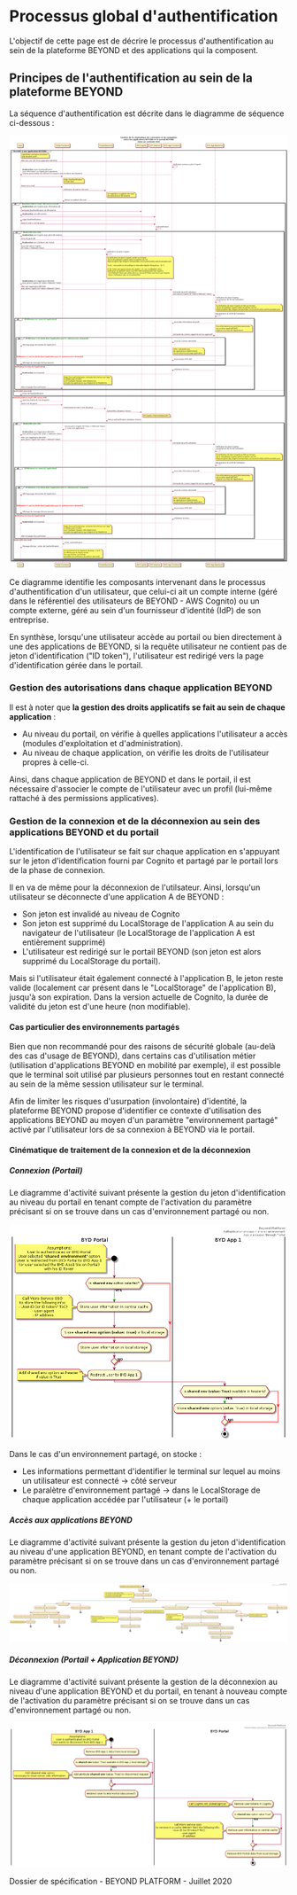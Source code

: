 # Processus global d'authentification

L'objectif de cette page est de décrire le processus d'authentification au sein de la plateforme BEYOND et des applications qui la composent.

## Principes de l'authentification au sein de la plateforme BEYOND

La séquence d'authentification est décrite dans le diagramme de séquence ci-dessous :

![Diagramme de séquence du processus d'autentification](./../images/diagrams/seq_authentication.png)

Ce diagramme identifie les composants intervenant dans le processus d'authentification d'un utilisateur, que celui-ci ait un compte interne (géré dans le référentiel des utilisateurs de BEYOND - AWS Cognito) ou un compte externe, géré au sein d'un fournisseur d'identité (IdP) de son entreprise.

En synthèse, lorsqu'une utilisateur accède au portail ou bien directement à une des applications de BEYOND, si la requête utilisateur ne contient pas de jeton d'identification ("ID token"), l'utilisateur est redirigé vers la page d'identification gérée dans le portail.

### Gestion des autorisations dans chaque application BEYOND

Il est à noter que **la gestion des droits applicatifs se fait au sein de chaque application** :

- Au niveau du portail, on vérifie à quelles applications l'utilisateur a accès (modules d'exploitation et d'administration).
- Au niveau de chaque application, on vérifie les droits de l'utilisateur propres à celle-ci.

Ainsi, dans chaque application de BEYOND et dans le portail, il est nécessaire d'associer le compte de l'utilisateur avec un profil (lui-même rattaché à des permissions applicatives).

### Gestion de la connexion et de la déconnexion au sein des applications BEYOND et du portail

L'identification de l'utilisateur se fait sur chaque application en s'appuyant sur le jeton d'identification fourni par Cognito et partagé par le portail lors de la phase de connexion.

Il en va de même pour la déconnexion de l'utilsateur. Ainsi, lorsqu'un utilisateur se déconnecte d'une application A de BEYOND :

- Son jeton est invalidé au niveau de Cognito
- Son jeton est supprimé du LocalStorage de l'application A au sein du navigateur de l'utilisateur (le LocalStorage de l'application A est entièrement supprimé)
- L'utilisateur est redirigé sur le portail BEYOND (son jeton est alors supprimé du LocalStorage du portail).

Mais si l'utilisateur était également connecté à l'application B, le jeton reste valide (localement car présent dans le "LocalStorage" de l'application B), jusqu'à son expiration.
Dans la version actuelle de Cognito, la durée de validité du jeton est d'une heure (non modifiable).

#### Cas particulier des environnements partagés

Bien que non recommandé pour des raisons de sécurité globale (au-delà des cas d'usage de BEYOND), dans certains cas d'utilisation métier (utilisation d'applications BEYOND en mobilité par exemple), il est possible que le terminal soit utilisé par plusieurs personnes tout en restant connecté au sein de la même session utilisateur sur le terminal.

Afin de limiter les risques d'usurpation (involontaire) d'identité, la plateforme BEYOND propose d'identifier ce contexte d'utilisation des applications BEYOND au moyen d'un paramètre "environnement partagé" activé par l'utilisateur lors de sa connexion à BEYOND via le portail.

#### Cinématique de traitement de la connexion et de la déconnexion

##### Connexion (Portail)

Le diagramme d'activité suivant présente la gestion du jeton d'identification au niveau du portail en tenant compte de l'activation du paramètre précisant si on se trouve dans un cas d'environnement partagé ou non.

![Diagramme d'activité de gestion du jeton d'identifcation au niveau de l'espace de LocalStorage du portail BEYOND lors de la connexion](./../images/diagrams/activity-auth-shared-env-portal-access.png)

Dans le cas d'un environnement partagé, on stocke :

- Les informations permettant d'identifier le terminal sur lequel au moins un utilisateur est connecté -> côté serveur
- Le paralètre d'environnement partagé -> dans le LocalStorage de chaque application accédée par l'utilisateur (+ le portail)

##### Accès aux applications BEYOND

Le diagramme d'activité suivant présente la gestion du jeton d'identification au niveau d'une application BEYOND, en tenant compte de l'activation du paramètre précisant si on se trouve dans un cas d'environnement partagé ou non.

![Diagramme d'activité de gestion du jeton d'identification au niveau de l'espace de LocalStorage d'une application BEYOND](./../images/diagrams/activity-auth-multiple-users.png)

##### Déconnexion (Portail + Application BEYOND)

Le diagramme d'activité suivant présente la gestion de la déconnexion au niveau d'une application BEYOND et du portail, en tenant à nouveau compte de l'activation du paramètre précisant si on se trouve dans un cas d'environnement partagé ou non.

![Diagramme d'activité de gestion des jetons au niveau des espaces de LocalStorage des applications BEYOND](./../images/diagrams/activity-auth-shared-env-portal-disconnect.png)

Dossier de spécification - BEYOND PLATFORM - Juillet 2020
